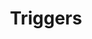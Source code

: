 ---
title: Triggers
description: Reference of all triggers for your Streamer.bot actions
icon: mdi:creation
version: 0.2.0
---